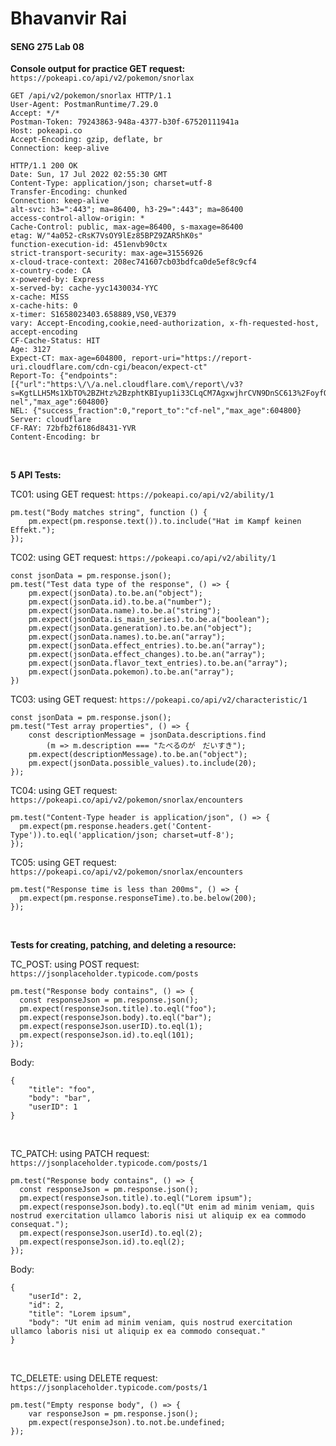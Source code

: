 # Bhavanvir Rai
#### SENG 275 Lab 08

**Console output for practice GET request:** `https://pokeapi.co/api/v2/pokemon/snorlax`
```
GET /api/v2/pokemon/snorlax HTTP/1.1
User-Agent: PostmanRuntime/7.29.0
Accept: */*
Postman-Token: 79243863-948a-4377-b30f-67520111941a
Host: pokeapi.co
Accept-Encoding: gzip, deflate, br
Connection: keep-alive
 
HTTP/1.1 200 OK
Date: Sun, 17 Jul 2022 02:55:30 GMT
Content-Type: application/json; charset=utf-8
Transfer-Encoding: chunked
Connection: keep-alive
alt-svc: h3=":443"; ma=86400, h3-29=":443"; ma=86400
access-control-allow-origin: *
Cache-Control: public, max-age=86400, s-maxage=86400
etag: W/"4a052-cRsK7VsOY9lEz85BPZ9ZAR5hK0s"
function-execution-id: 451envb90ctx
strict-transport-security: max-age=31556926
x-cloud-trace-context: 208ec741607cb03bdfca0de5ef8c9cf4
x-country-code: CA
x-powered-by: Express
x-served-by: cache-yyc1430034-YYC
x-cache: MISS
x-cache-hits: 0
x-timer: S1658023403.658889,VS0,VE379
vary: Accept-Encoding,cookie,need-authorization, x-fh-requested-host, accept-encoding
CF-Cache-Status: HIT
Age: 3127
Expect-CT: max-age=604800, report-uri="https://report-uri.cloudflare.com/cdn-cgi/beacon/expect-ct"
Report-To: {"endpoints":[{"url":"https:\/\/a.nel.cloudflare.com\/report\/v3?s=KgtLLH5Ms1XbTO%2BZHtz%2BzphtKBIyup1i33CLqCM7AgxwjhrCVN9DnSC613%2FoyfQ1gVai5MvK%2B6%2Fn5Nkmt6ETe7vt2PiLVPmuiIMw4dEHjyMesxRX3xnfPqH3mCqj"}],"group":"cf-nel","max_age":604800}
NEL: {"success_fraction":0,"report_to":"cf-nel","max_age":604800}
Server: cloudflare
CF-RAY: 72bfb2f6186d8431-YVR
Content-Encoding: br
```
<br>

**5 API Tests:**

TC01: using GET request: `https://pokeapi.co/api/v2/ability/1`
```
pm.test("Body matches string", function () {
    pm.expect(pm.response.text()).to.include("Hat im Kampf keinen Effekt.");
});
```
TC02: using GET request: `https://pokeapi.co/api/v2/ability/1`
```
const jsonData = pm.response.json();
pm.test("Test data type of the response", () => {
    pm.expect(jsonData).to.be.an("object");
    pm.expect(jsonData.id).to.be.a("number");
    pm.expect(jsonData.name).to.be.a("string");
    pm.expect(jsonData.is_main_series).to.be.a("boolean");
    pm.expect(jsonData.generation).to.be.an("object");
    pm.expect(jsonData.names).to.be.an("array");
    pm.expect(jsonData.effect_entries).to.be.an("array");
    pm.expect(jsonData.effect_changes).to.be.an("array");
    pm.expect(jsonData.flavor_text_entries).to.be.an("array");
    pm.expect(jsonData.pokemon).to.be.an("array");
})
```

TC03: using GET request: `https://pokeapi.co/api/v2/characteristic/1`
```
const jsonData = pm.response.json();
pm.test("Test array properties", () => {
    const descriptionMessage = jsonData.descriptions.find
        (m => m.description === "たべるのが　だいすき");
    pm.expect(descriptionMessage).to.be.an("object");
    pm.expect(jsonData.possible_values).to.include(20);
});
```

TC04: using GET request: `https://pokeapi.co/api/v2/pokemon/snorlax/encounters`
```
pm.test("Content-Type header is application/json", () => {
  pm.expect(pm.response.headers.get('Content-Type')).to.eql('application/json; charset=utf-8');
});
```

TC05: using GET request: `https://pokeapi.co/api/v2/pokemon/snorlax/encounters`
```
pm.test("Response time is less than 200ms", () => {
  pm.expect(pm.response.responseTime).to.be.below(200);
});
```
<br>

**Tests for creating, patching, and deleting a resource:**

TC_POST: using POST request: `https://jsonplaceholder.typicode.com/posts`
```
pm.test("Response body contains", () => {
  const responseJson = pm.response.json();
  pm.expect(responseJson.title).to.eql("foo");
  pm.expect(responseJson.body).to.eql("bar");
  pm.expect(responseJson.userID).to.eql(1);
  pm.expect(responseJson.id).to.eql(101);
});
```
Body:
```
{
    "title": "foo",
    "body": "bar",
    "userID": 1
}
```
<br>

TC_PATCH: using PATCH request: `https://jsonplaceholder.typicode.com/posts/1`
```
pm.test("Response body contains", () => {
  const responseJson = pm.response.json();
  pm.expect(responseJson.title).to.eql("Lorem ipsum");
  pm.expect(responseJson.body).to.eql("Ut enim ad minim veniam, quis nostrud exercitation ullamco laboris nisi ut aliquip ex ea commodo consequat.");
  pm.expect(responseJson.userId).to.eql(2);
  pm.expect(responseJson.id).to.eql(2);
});
```
Body:
```
{
    "userId": 2,
    "id": 2,
    "title": "Lorem ipsum",
    "body": "Ut enim ad minim veniam, quis nostrud exercitation ullamco laboris nisi ut aliquip ex ea commodo consequat."
}
```
<br>

TC_DELETE: using DELETE request: `https://jsonplaceholder.typicode.com/posts/1`
```
pm.test("Empty response body", () => {
    var responseJson = pm.response.json();
    pm.expect(responseJson).to.not.be.undefined;
});
```
